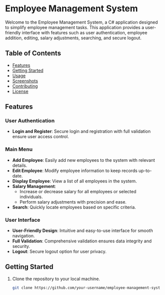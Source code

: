 # Employee Management System

Welcome to the Employee Management System, a C# application designed to simplify employee management tasks. This application provides a user-friendly interface with features such as user authentication, employee addition, editing, salary adjustments, searching, and secure logout.

## Table of Contents

- [Features](#features)
- [Getting Started](#getting-started)
- [Usage](#usage)
- [Screenshots](#screenshots)
- [Contributing](#contributing)
- [License](#license)

## Features

### User Authentication

- **Login and Register**: Secure login and registration with full validation ensure user access control.

### Main Menu

- **Add Employee**: Easily add new employees to the system with relevant details.
- **Edit Employee**: Modify employee information to keep records up-to-date.
- **Display Employee**: View a list of all employees in the system.
- **Salary Management**:
  - Increase or decrease salary for all employees or selected individuals.
  - Perform salary adjustments with precision and ease.
- **Search**: Quickly locate employees based on specific criteria.

### User Interface

- **User-Friendly Design**: Intuitive and easy-to-use interface for smooth navigation.
- **Full Validation**: Comprehensive validation ensures data integrity and security.
- **Logout**: Secure logout option for user privacy.

## Getting Started

1. Clone the repository to your local machine.
   ```bash
   git clone https://github.com/your-username/employee-management-system.git
